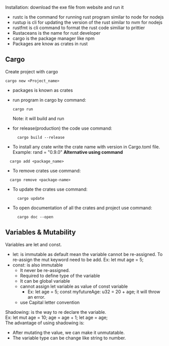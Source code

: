 Installation:
download the exe file from website and run it

- rustc is the command for running rust program similar to node for  nodejs
- rustup is cli for updating the version of the rust similar to nvm for nodejs
- rustfmt is cli command to format the rust code similiar to prittier
- Rustaceans is the name for rust developer
- cargo is the package manager like npm
- Packages are know as crates in rust

## Cargo
Create project with cargo
```shell
cargo new <Project_name>
```

- packages is known as crates
- run program in cargo by command:
  ```shell
  cargo run
  ```
  Note: it will build and run

- for release(production) the code use command:
  ```shell
    cargo build --release
  ```

- To install any crate write the crate name with version in Cargo.toml file.  <br>Example:
  rand = "0.9.0"
**Alternative using command**
```shell
  cargo add <package_name>
```

- To remove crates use command:
```shell
  cargo remove <package-name>
```

- To update the crates use command:
  ```shell
    cargo update
  ```

- To open documentation of all the crates and project use command:
  ```shell
    cargo doc --open
  ```

## Variables & Mutability
Variables are let and const.
- let:  is immutable as default mean the variable cannot be re-assigned. To re-assign the mut keyword need to be add.
Ex: let mut age = 5;
- const: is also immutable 
  - It never be re-assigned.
  - Required to define type of the variable
  - It can be global variable
  - cannot assign let variable as value of const variable
    - Ex: let age = 5; const myfutureAge: u32 = 20 + age; it will throw an error.
  - use Capital letter convention  

Shadowing: is the way to re declare the variable.<br>
Ex: let mut age = 10;
age = age + 1;
let age = age;<br>
The advantage of using shadowing is:
  - After mutating the value, we can make it unmutatable.
  - The variable type can be change like string to number. 

